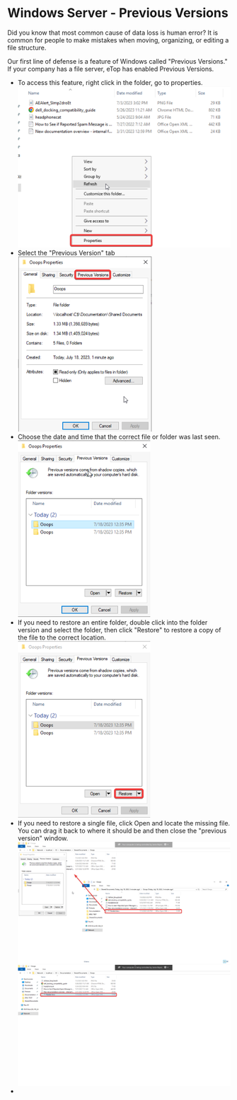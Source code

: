 # Windows Server - Previous Versions

Did you know that most common cause of data loss is human error? It is common for people to make mistakes when moving, organizing, or editing a file structure.&#x20;

Our first line of defense is a feature of Windows called "Previous Versions." If your company has a file server, eTop has enabled Previous Versions.&#x20;

* To access this feature, right click in the folder, go to properties. \
  ![](<../../../.gitbook/assets/image (4) (1) (1) (1).png>)
* Select the "Previous Version" tab\
  ![](<../../../.gitbook/assets/image (2) (1) (1) (1) (1) (1).png>)
* Choose the date and time that the correct file or folder was last seen. \
  ![](<../../../.gitbook/assets/image (14).png>)
* If you need to restore an entire folder, double click into the folder version and select the folder, then click "Restore" to restore a copy of the file to the correct location. \
  ![](<../../../.gitbook/assets/image (18).png>)
* If you need to restore a single file, click Open and locate the missing file. You can drag it back to where it should be and then close the "previous version" window. \
  ![](<../../../.gitbook/assets/image (5) (1) (1) (1).png>)![](<../../../.gitbook/assets/image (3) (1) (1) (1) (1) (1).png>)
*
